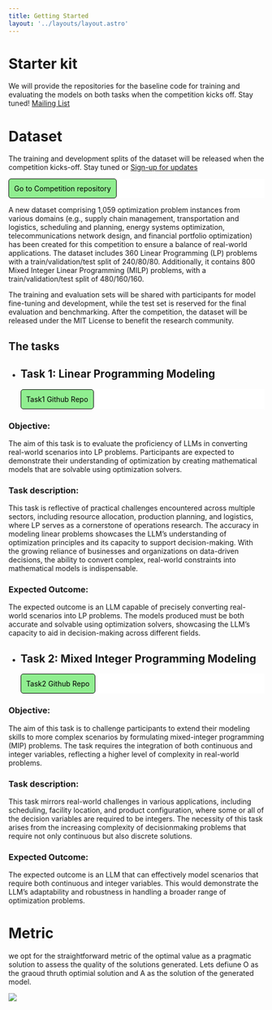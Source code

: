 ```yaml
---
title: Getting Started
layout: '../layouts/layout.astro'
---
```


# Starter kit

We will provide the repositories for the baseline code for training and evaluating the models on both tasks when the competition kicks off. Stay tuned!
 <a href="https://nl4opt.github.io/neurips-2024/participate/"> Mailing List </a>

# Dataset

The training and development splits of the dataset will be released when the competition kicks-off. Stay tuned or
<a href="https://nl4opt.github.io/neurips-2024/participate/"> Sign-up for updates </a>

<div class="repository">
    <a class="repository-link" href="https://github.com/nl4opt/nl4opt-competition-v2" target="_blank">Go to Competition repository</a>
</div>

<!-- [Competition repository](https://github.com/nl4opt/nl4opt-competition-v2) -->

A new dataset comprising 1,059 optimization problem instances from various domains (e.g., supply chain management, transportation and logistics, scheduling and planning, energy systems optimization, telecommunications network design, and financial portfolio optimization) has been created for this competition to ensure a balance of real-world applications. The dataset includes 360 Linear Programming (LP) problems with a train/validation/test split of 240/80/80. Additionally, it contains 800 Mixed Integer Linear Programming (MILP) problems, with a train/validation/test split of 480/160/160.

The training and evaluation sets will be shared with participants for model fine-tuning and development, while the test set is reserved for the final evaluation and benchmarking. After the competition, the dataset will be released under the MIT License to benefit the research community.

## The tasks

- ## Task 1: Linear Programming Modeling

  <div class="repository">
    <a class="repository-link" href="https://github.com/nl4opt/nl4opt-competition-v2/tree/main/Task1" target="_blank">Task1 Github Repo</a>
  </div>

### Objective: 
The aim of this task is to evaluate the proficiency of LLMs in converting real-world scenarios into LP problems. Participants are expected to demonstrate their understanding of optimization by creating mathematical models that are solvable using optimization solvers.
### Task description: 
This task is reflective of practical challenges encountered across multiple sectors, including resource allocation, production planning, and logistics, where LP serves as a cornerstone of operations research. The accuracy in modeling linear problems showcases the LLM’s understanding of optimization principles and its capacity to support decision-making. With the growing reliance of businesses and organizations on data-driven decisions, the ability to convert complex, real-world constraints into mathematical models is indispensable. 
### Expected Outcome: 
The expected outcome is an LLM capable of precisely converting real-world scenarios into LP problems. The models produced must be both accurate and solvable using optimization solvers, showcasing the LLM’s capacity to aid in decision-making across different fields.

- ## Task 2: Mixed Integer Programming Modeling

  <div class="repository">
    <a class="repository-link" href="https://github.com/nl4opt/nl4opt-competition-v2/tree/main/Task2" target="_blank">Task2 Github Repo</a>
  </div>

### Objective: 
The aim of this task is to challenge participants to extend their modeling skills to more complex scenarios by formulating mixed-integer programming (MIP) problems. The task requires the integration of both continuous and integer variables, reflecting a higher level of complexity in real-world problems.
### Task description: 
This task mirrors real-world challenges in various applications, including scheduling, facility location, and product configuration, where some or all of the decision variables are required to be integers. The necessity of this task arises from the increasing complexity of decisionmaking problems that require not only continuous but also discrete solutions.
### Expected Outcome: 
The expected outcome is an LLM that can effectively model scenarios that require both continuous and integer variables. This would demonstrate the LLM’s adaptability and robustness in handling a broader range of optimization problems.


# Metric
we opt for the straightforward metric of the optimal value as a pragmatic solution to assess the quality of the solutions generated. Lets defiune O as the graoud thruth optimial solution and A as the solution of the generated model. 
<p class="center1">
    <img src="/images/accuracy.png" class="center1">
</p>



<style>
    .Buttons {
        display: flex;
        justify-content: space-between;
        margin-top: 20px;
    }
    .repository {
        display: flex;
        background-color: white;
        text-decoration: none;
    }
    .repository-link {
        display: flex;
        align-items: center;
        justify-content: flex-end;
        background-color: lightgreen;
        color: black;
        padding: 10px;
        border-radius: 5px;
        text-decoration: none;
        border: 1px solid black;
    }

    .repository-link:hover {
        box-shadow: 5px 5px 0px 0px black;
        transform: translateY(-5px);
        transition: all 0.3s ease-in-out;
        display: inline-block;
        border-radius: 5px;
        text-decoration: none;
    }

    .repository-link:focus,
    .repository-link:active {
        outline: none;
    }

    .repository-link span {
        margin-left: 10px;
        display: inline-block;
    }
</style>